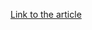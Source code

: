 [Link to the article](https://news.sophos.com/en-us/2024/11/20/sophos-mdr-blocks-and-tracks-activity-from-probable-iranian-state-actor-muddywater/)
